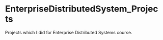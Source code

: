 # EnterpriseDistributedSystem_Projects

Projects which I did for Enterprise Distributed Systems course. 
